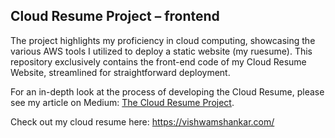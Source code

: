 ## Cloud Resume Project – frontend

The project highlights my proficiency in cloud computing, showcasing the various AWS tools I utilized to deploy a static website (my ruesume).
This repository exclusively contains the front-end code of my Cloud Resume Website, streamlined for straightforward deployment.

For an in-depth look at the process of developing the Cloud Resume, please see my article on Medium: [The Cloud Resume Project](https://medium.com/@vishwam8301/the-cloud-resume-project-b3b6c3c4a791).

Check out my cloud resume here: https://vishwamshankar.com/
